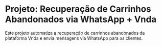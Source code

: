 # Projeto: Recuperação de Carrinhos Abandonados via WhatsApp + Vnda

Este projeto automatiza a recuperação de carrinhos abandonados da plataforma Vnda e envia mensagens via WhatsApp para os clientes.
